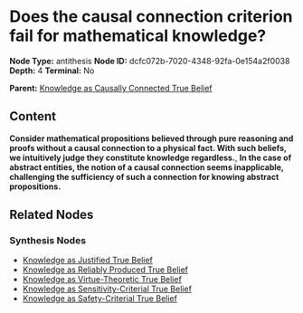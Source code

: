 # Does the causal connection criterion fail for mathematical knowledge?

**Node Type:** antithesis
**Node ID:** dcfc072b-7020-4348-92fa-0e154a2f0038
**Depth:** 4
**Terminal:** No

**Parent:** [Knowledge as Causally Connected True Belief](knowledge-as-causally-connected-true-belief-synthesis-e9e57bbb-5493-4169-bf8d-b019c4b0c398.md)

## Content

**Consider mathematical propositions believed through pure reasoning and proofs without a causal connection to a physical fact. With such beliefs, we intuitively judge they constitute knowledge regardless.**, **In the case of abstract entities, the notion of a causal connection seems inapplicable, challenging the sufficiency of such a connection for knowing abstract propositions.**

## Related Nodes

### Synthesis Nodes

- [Knowledge as Justified True Belief](knowledge-as-justified-true-belief-synthesis-d5f55fb0-6a8a-44bd-99f8-28528f9c7b14.md)
- [Knowledge as Reliably Produced True Belief](knowledge-as-reliably-produced-true-belief-synthesis-2a45bccd-8ad0-47d7-8b05-c7d11fb8eb43.md)
- [Knowledge as Virtue-Theoretic True Belief](knowledge-as-virtue-theoretic-true-belief-synthesis-9d43395b-10e1-42e8-9b81-4433fabe0f25.md)
- [Knowledge as Sensitivity-Criterial True Belief](knowledge-as-sensitivity-criterial-true-belief-synthesis-373ae6b3-9966-457e-bcbd-12530621aa37.md)
- [Knowledge as Safety-Criterial True Belief](knowledge-as-safety-criterial-true-belief-synthesis-4d8d95e2-6b27-42b2-97b0-50b0580d2948.md)
